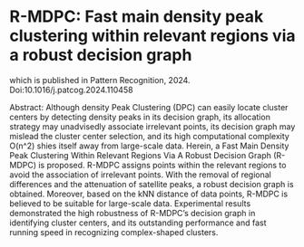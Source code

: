 # R-MDPC: Fast main density peak clustering within relevant regions via a robust decision graph
which is published in Pattern Recognition, 2024. Doi:10.1016/j.patcog.2024.110458

Abstract: Although density Peak Clustering (DPC) can easily locate cluster centers by detecting density peaks in its decision graph, its allocation strategy may unadvisedly associate irrelevant points, its decision graph may mislead the cluster center selection, and its high computational complexity O(n^2) shies itself away from large-scale data. Herein, a Fast Main Density Peak Clustering Within Relevant Regions Via A Robust Decision Graph (R-MDPC) is proposed. R-MDPC assigns points within the relevant regions to avoid the association of irrelevant points. With the removal of regional differences and the attenuation of satellite peaks, a robust decision graph is obtained. Moreover, based on the kNN distance of data points, R-MDPC is believed to be suitable for large-scale data. Experimental results demonstrated the high robustness of R-MDPC’s decision graph in identifying cluster centers, and its outstanding performance and fast running speed in recognizing complex-shaped clusters.
